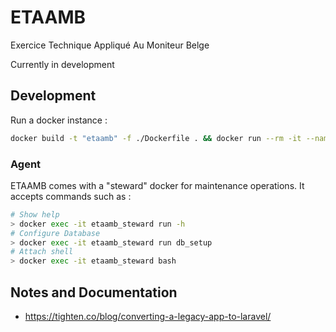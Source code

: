 # ETAAMB
Exercice Technique Appliqué Au Moniteur Belge

Currently in development

## Development
Run a docker instance :
```bash
docker build -t "etaamb" -f ./Dockerfile . && docker run --rm -it --name etaamb etaamb
```

### Agent
ETAAMB comes with a "steward" docker for maintenance operations. It accepts commands such as :
```bash
# Show help
> docker exec -it etaamb_steward run -h
# Configure Database
> docker exec -it etaamb_steward run db_setup
# Attach shell
> docker exec -it etaamb_steward bash
```

## Notes and Documentation
- https://tighten.co/blog/converting-a-legacy-app-to-laravel/

